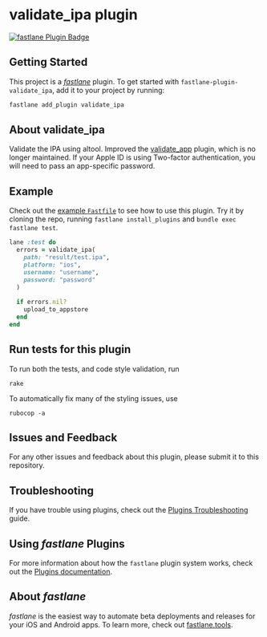 # validate_ipa plugin

[![fastlane Plugin Badge](https://rawcdn.githack.com/fastlane/fastlane/master/fastlane/assets/plugin-badge.svg)](https://rubygems.org/gems/fastlane-plugin-validate_ipa)

## Getting Started

This project is a [_fastlane_](https://github.com/fastlane/fastlane) plugin. To get started with `fastlane-plugin-validate_ipa`, add it to your project by running:

```bash
fastlane add_plugin validate_ipa
```

## About validate_ipa

Validate the IPA using altool. Improved the [validate_app](https://github.com/fastlane-community/fastlane-plugin-validate_app) plugin, which is no longer maintained. If your Apple ID is using Two-factor authentication, you will need to pass an app-specific password.

## Example

Check out the [example `Fastfile`](fastlane/Fastfile) to see how to use this plugin. Try it by cloning the repo, running `fastlane install_plugins` and `bundle exec fastlane test`. 

```ruby
lane :test do
  errors = validate_ipa(
    path: "result/test.ipa",
    platform: "ios",
    username: "username",
    password: "password" 
  )
  
  if errors.nil?
    upload_to_appstore
  end
end
```

## Run tests for this plugin

To run both the tests, and code style validation, run

```
rake
```

To automatically fix many of the styling issues, use
```
rubocop -a
```

## Issues and Feedback

For any other issues and feedback about this plugin, please submit it to this repository.

## Troubleshooting

If you have trouble using plugins, check out the [Plugins Troubleshooting](https://docs.fastlane.tools/plugins/plugins-troubleshooting/) guide.

## Using _fastlane_ Plugins

For more information about how the `fastlane` plugin system works, check out the [Plugins documentation](https://docs.fastlane.tools/plugins/create-plugin/).

## About _fastlane_

_fastlane_ is the easiest way to automate beta deployments and releases for your iOS and Android apps. To learn more, check out [fastlane.tools](https://fastlane.tools).
